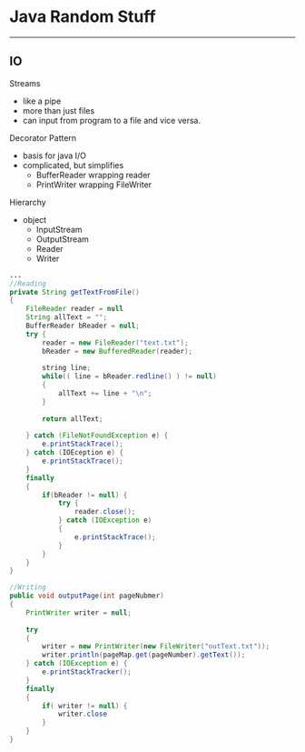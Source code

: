 # Java Random Stuff

---

## IO

Streams

- like a pipe
- more than just files
- can input from program to a file and vice versa.

Decorator Pattern

- basis for java I/O
- complicated, but simplifies
	- BufferReader wrapping reader
	- PrintWriter wrapping FileWriter

Hierarchy

- object
	- InputStream
	- OutputStream
	- Reader
	- Writer


~~~ java
...
//Reading
private String getTextFromFile() 
{
	FileReader reader = null
	String allText = "";
	BufferReader bReader = null;
	try {
		reader = new FileReader("text.txt");
		bReader = new BufferedReader(reader);
	
		string line;	
		while(( line = bReader.redline() ) != null)
		{
			allText += line + "\n";
		}
		
		return allText;
		
	} catch (FileNotFoundException e) {
		e.printStackTrace();	
	} catch (IOEception e) {
		e.printStackTrace();
	}
	finally
	{
		if(bReader != null) {
			try {
				reader.close();
			} catch (IOException e)
			{
				e.printStackTrace();
			}
		}
	}
}

//Writing
public void outputPage(int pageNubmer)
{
	PrintWriter writer = null;
	
	try 
	{
		writer = new PrintWriter(new FileWriter("outText.txt"));
		writer.println(pageMap.get(pageNumber).getText());
	} catch (IOException e) {
		e.printStackTracker();
	}
	finally
	{
		if( writer != null) {
			writer.close
		}
	}
}	
~~~